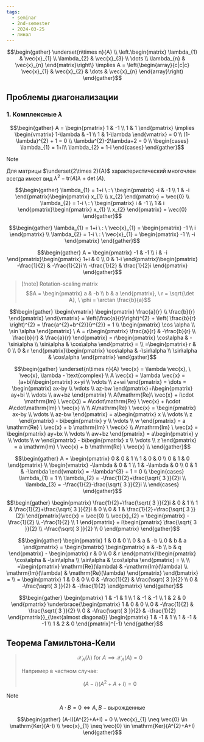 ```yaml
---
tags:
  - seminar
  - 2nd-semester
  - 2024-03-25
  - линал
---
```


$$\begin{gather}
\underset{n\times n}{A} \\
\left.\begin{matrix}
\lambda_{1} & \vec{x}_{1} \\
\lambda_{2} & \vec{x}_{3} \\
\dots \\
\lambda_{n} & \vec{x}_{n}
\end{matrix}\right\} \implies A = \left(\begin{array}{c|c|c}
\vec{x}_{1} & \vec{x}_{2} & \dots & \vec{x}_{n}
\end{array}\right)
\end{gather}$$

## Проблемы диагонализации

### 1. Комплексные $\lambda$

$$\begin{gather}
A = \begin{pmatrix}
1 & -1 \\
1 & 1
\end{pmatrix} \implies \begin{vmatrix}
1-\lambda & -1 \\
1 & 1-\lambda
\end{vmatrix} = 0 \\
(1-\lambda)^{2} + 1 = 0 \\
\lambda^{2}-2\lambda+2 = 0 \\
\begin{cases}
\lambda_{1} = 1+i\\
\lambda_{2} = 1-i 
\end{cases}
\end{gather}$$

> [!note] 
> Для матрицы $\underset{2\times 2}{A}$ характеристический многочлен всегда имеет вид $\lambda^{2} - \mathrm{tr}(A)\lambda + \det(A)$.

$$\begin{gather}
\lambda_{1} = 1+i \ : \ \begin{pmatrix}
-i & -1 \\
1 & -i
\end{pmatrix}\begin{pmatrix}
x_{1} \\
x_{2}
\end{pmatrix} = \vec{0} \\
\lambda_{2} = 1-i \ : \ \begin{pmatrix}
i & -1 \\
1 & i
\end{pmatrix}\begin{pmatrix}
x_{1} \\
x_{2}
\end{pmatrix} = \vec{0}
\end{gather}$$

$$\begin{gather}
\lambda_{1} = 1+i \ : \ \vec{x}_{1} = \begin{pmatrix}
-1 \\
i
\end{pmatrix} \\
\lambda_{2} = 1-i \ : \ \vec{x}_{1} = \begin{pmatrix}
-1 \\
-i
\end{pmatrix}
\end{gather}$$

$$\begin{gather}
A = \begin{pmatrix}
-1 & -1 \\
i & -i
\end{pmatrix}\begin{pmatrix}
1+i & 0 \\
0 & 1-i
\end{pmatrix}\begin{pmatrix}
-\frac{1}{2} & -\frac{1}{2}i \\
-\frac{1}{2} & \frac{1}{2}i
\end{pmatrix}
\end{gather}$$

> [!note] Rotation-scaling matrix
> $$A = \begin{pmatrix}
> a & -b \\
> b & a
> \end{pmatrix}, \ r = \sqrt{\det A}, \ \phi = \arctan \frac{b}{a}$$

$$\begin{gather}
\begin{vmatrix}
\begin{pmatrix}
\frac{a}{r} \\
\frac{b}{r}
\end{pmatrix}
\end{vmatrix} = \left(\frac{a}{r}\right)^{2} + \left( \frac{b}{r} \right)^{2} = \frac{a^{2}+b^{2}}{r^{2}} = 1 \\
\begin{pmatrix}
\cos \alpha \\
\sin \alpha
\end{pmatrix} \ A = r\begin{pmatrix}
\frac{a}{r} & -\frac{b}{r} \\
\frac{b}{r} & \frac{a}{r}
\end{pmatrix} = r\begin{pmatrix}
\cos\alpha & -\sin\alpha \\
\sin\alpha & \cos\alpha
\end{pmatrix} = \\
=\begin{pmatrix}
r & 0 \\
0 & r
\end{pmatrix}\begin{pmatrix}
\cos\alpha & -\sin\alpha \\
\sin\alpha & \cos\alpha
\end{pmatrix}
\end{gather}$$

$$\begin{gather}
\underset{n\times n}{A} \vec{x} = \lambda \vec{x}, \ \vec{x}, \lambda - \text{complex} \\
A \vec{x} = \lambda \vec{x} = (a+bi)\begin{pmatrix}
x+yi \\
\vdots \\
z+wi
\end{pmatrix} = \dots = \begin{pmatrix}
ax-by \\
\vdots \\
az-bw
\end{pmatrix}+i\begin{pmatrix}
ay+bi \\
\vdots \\
aw+bz
\end{pmatrix} \\
A(\mathrm{Re}\ \vec{x} + i\cdot \mathrm{Im} \ \vec{x}) = A\cdot\mathrm{Re} \ \vec{x} + i\cdot A\cdot\mathrm{Im} \ \vec{x} \\
\\
A\mathrm{Re} \ \vec{x} = \begin{pmatrix}
ax-by \\
\vdots \\
az-bw
\end{pmatrix} = a\begin{pmatrix}
x \\
\vdots \\
z
\end{pmatrix} - b\begin{pmatrix}
y \\
\vdots \\
w
\end{pmatrix} = a \mathrm{Re} \ \vec{x} + b \mathrm{Im} \ \vec{x} \\
A\mathrm{Im} \ \vec{x} = \begin{pmatrix}
ay+bx \\
\vdots \\
aw+bz
\end{pmatrix} = a\begin{pmatrix}
y \\
\vdots \\
w
\end{pmatrix} - b\begin{pmatrix}
x \\
\vdots \\
z
\end{pmatrix} = a \mathrm{Im} \ \vec{x} + b \mathrm{Re} \ \vec{x} \\
\end{gather}$$

$$\begin{gather}
A = \begin{pmatrix}
0 & 0 & 1 \\
1 & 0 & 0 \\
0 & 1 & 0
\end{pmatrix} \\
\begin{vmatrix}
-\lambda & 0 & 1 \\
1 & -\lambda & 0 \\
0 & 1 & -\lambda
\end{vmatrix} = -\lambda^{3} + 1 = 0 \\
\begin{cases}
\lambda_{1} = 1 \\
\lambda_{2} = -\frac{1}{2}+\frac{\sqrt{ 3 }}{2}i \\
\lambda_{3} = -\frac{1}{2}-\frac{\sqrt{ 3 }}{2}i \\
\end{cases}
\end{gather}$$

$$\begin{gather}
\begin{pmatrix}
\frac{1}{2}+\frac{\sqrt{ 3 }}{2}i & 0 & 1 \\
1 & \frac{1}{2}+\frac{\sqrt{ 3 }}{2}i & 0 \\
0 & 1 & \frac{1}{2}+\frac{\sqrt{ 3 }}{2}i
\end{pmatrix}\vec{x} = \vec{0} \\
\vec{x}_{2} = \begin{pmatrix}
-\frac{1}{2} \\
-\frac{1}{2} \\
1
\end{pmatrix} + i\begin{pmatrix}
\frac{\sqrt{ 3 }}{2} \\
-\frac{\sqrt{ 3 }}{2} \\
0
\end{pmatrix}
\end{gather}$$

$$\begin{gather}
\begin{pmatrix}
1 & 0 & 0 \\
0 & a & -b \\
0 & b & a
\end{pmatrix} = \begin{bmatrix}
\begin{pmatrix}
a & -b \\
b & q
\end{pmatrix} - \begin{pmatrix}
r & 0 \\
0 & r
\end{pmatrix}\begin{pmatrix}
\cos\alpha & -\sin\alpha \\
\sin\alpha & \cos\alpha
\end{pmatrix} = \\ \\
=\begin{pmatrix}
\mathrm{Re}(\lambda) & -\mathrm{Im}(\lambda) \\
\mathrm{Im}(\lambda) & \mathrm{Re}(\lambda)
\end{pmatrix}
\end{bmatrix} = \\
= \begin{pmatrix}
1 & 0 & 0 \\
0 & -\frac{1}{2} & \frac{\sqrt{ 3 }}{2} \\
0 & -\frac{\sqrt{ 3 }}{2} & -\frac{1}{2}
\end{pmatrix}
\end{gather}$$

$$\begin{gather}
\begin{pmatrix}
1 & -1 & 1 \\
1 & -1 & -1 \\
1 & 2 & 0
\end{pmatrix}
\underbrace{\begin{pmatrix}
1 & 0 & 0 \\
0 & -\frac{1}{2} & \frac{\sqrt{ 3 }}{2} \\
0 & -\frac{\sqrt{ 3 }}{2} & -\frac{1}{2}
\end{pmatrix}}_{\text{almost diagonal}}
\begin{pmatrix}
1 & -1 & 1 \\
1 & -1 & -1 \\
1 & 2 & 0
\end{pmatrix}^{-1}
\end{gather}$$

## Теорема Гамильтона-Кели

> $$\mathcal{X}_{A}(\lambda) \ \text{for} \ A \implies \mathcal{X}_{A}(A) = 0$$
> 
> Например в частном случае:
> 
> $$(A-I)(A^{2}+A+I) = 0$$ 

> [!note]
> $$A\cdot B = 0 \iff A,B - \text{вырожденные}$$

$$\begin{gather}
(A-I)(A^{2}+A+I) = 0 \\
\vec{x}_{1} \neq \vec{0} \in \mathrm{Ker}(A-I) \\
\vec{x}_{1} \neq \vec{0} \in \mathrm{Ker}(A^{2}+A+I)
\end{gather}$$
